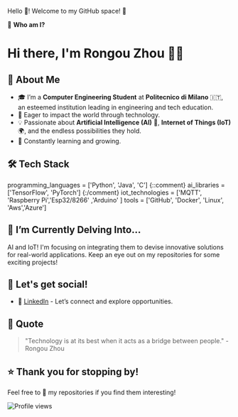 Hello 👋! Welcome to my GitHub space! 🚀

👤 **Who am I?**


# Hi there, I'm Rongou Zhou 👋🚀

## 🤵 About Me
- 🎓 I’m a **Computer Engineering Student** at **Politecnico di Milano** 🇮🇹, an esteemed institution leading in engineering and tech education.
- 🌌 Eager to impact the world through technology.
- 💡 Passionate about **Artificial Intelligence (AI)** 🤖, **Internet of Things (IoT)** 🌍, and the endless possibilities they hold.
- 🌱 Constantly learning and growing.

## 🛠️ Tech Stack

programming_languages = ['Python', 'Java', 'C']
{::comment} ai_libraries = ['TensorFlow', 'PyTorch'] {:/comment}
iot_technologies = ['MQTT', 'Raspberry Pi','Esp32/8266' ,'Arduino' ]
tools = ['GitHub', 'Docker', 'Linux', 'Aws','Azure']

## 🔭 I’m Currently Delving Into...
AI and IoT! I'm focusing on integrating them to devise innovative solutions for real-world applications. Keep an eye out on my repositories for some exciting projects!

## 💬 Let's get social!
- 💼 [LinkedIn](https://www.linkedin.com/in/rongou-zhou/) - Let’s connect and explore opportunities.

## 📣 Quote
> "Technology is at its best when it acts as a bridge between people." - Rongou Zhou

## ⭐ Thank you for stopping by!
Feel free to 🌟 my repositories if you find them interesting!

![Profile views](https://clicktoconnect.dev/[danizhou])
```

